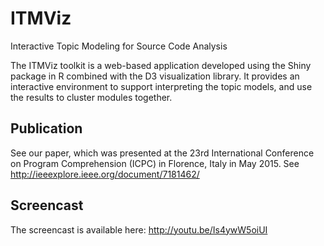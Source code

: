 # ITMViz
Interactive Topic Modeling for Source Code Analysis

The ITMViz toolkit is a web-based application developed using the Shiny package in R combined with the D3 visualization library. 
It provides an interactive environment to support interpreting the topic models, and use the results to cluster modules together.

## Publication

See our paper, which was presented at the 23rd International Conference on Program Comprehension (ICPC) in Florence, Italy in May 2015. See http://ieeexplore.ieee.org/document/7181462/

## Screencast

The screencast is available here: http://youtu.be/Is4ywW5oiUI
